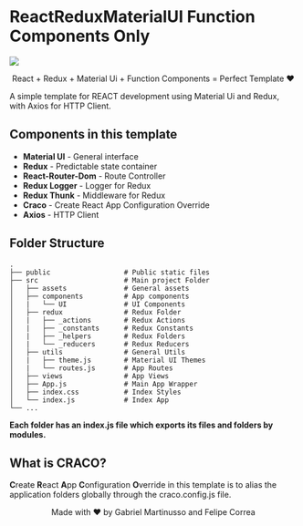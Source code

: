 # ReactReduxMaterialUI Function Components Only
<img src="https://user-images.githubusercontent.com/21184478/82745012-f798f900-9d55-11ea-98d7-941e1ca8c43b.png">
<p align="center">React + Redux + Material Ui + Function Components = Perfect Template ❤</p>
A simple template for REACT development using Material Ui and Redux, with Axios for HTTP Client.

## Components in this template
- **Material UI** - General interface
- **Redux** - Predictable state container
- **React-Router-Dom** - Route Controller
- **Redux Logger** - Logger for Redux
- **Redux Thunk** - Middleware for Redux
- **Craco** - Create React App Configuration Override
- **Axios** - HTTP Client

## Folder Structure
    .
    ├── public                  # Public static files
    ├── src                     # Main project Folder
    │   ├── assets              # General assets
    │   ├── components          # App components
    │   |   └── UI              # UI Components
    │   ├── redux               # Redux Folder
    │   |   ├── _actions        # Redux Actions
    │   |   ├── _constants      # Redux Constants
    │   |   ├── _helpers        # Redux Folders
    │   |   └── _reducers       # Redux Reducers
    │   ├── utils               # General Utils
    │   |   ├── theme.js        # Material UI Themes
    │   |   └── routes.js       # App Routes
    │   ├── views               # App Views
    │   ├── App.js              # Main App Wrapper
    │   ├── index.css           # Index Styles
    │   └── index.js            # Index App
    └── ...
**Each folder has an index.js file which exports its files and folders by modules.**

## What is CRACO?
**C**reate **R**eact **A**pp **C**onfiguration **O**verride in this template is to alias the application folders globally through the craco.config.js file.

<p align="center">Made with ❤ by Gabriel Martinusso and Felipe Correa</p>
